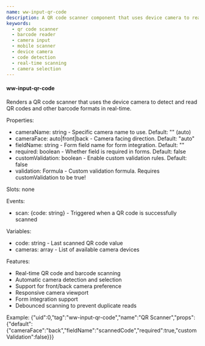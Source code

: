 ```yaml
---
name: ww-input-qr-code
description: A QR code scanner component that uses device camera to read QR codes and barcode formats, with camera selection capabilities and real-time scanning functionality.
keywords:
  - qr code scanner
  - barcode reader
  - camera input
  - mobile scanner
  - device camera
  - code detection
  - real-time scanning
  - camera selection
---
```


#### ww-input-qr-code

Renders a QR code scanner that uses the device camera to detect and read QR codes and other barcode formats in real-time.

Properties:
- cameraName: string - Specific camera name to use. Default: "" (auto)
- cameraFace: auto|front|back - Camera facing direction. Default: "auto"
- fieldName: string - Form field name for form integration. Default: ""
- required: boolean - Whether field is required in forms. Default: false
- customValidation: boolean - Enable custom validation rules. Default: false
- validation: Formula - Custom validation formula. Requires customValidation to be true!

Slots: none

Events:
- scan: {code: string} - Triggered when a QR code is successfully scanned

Variables:
- code: string - Last scanned QR code value
- cameras: array - List of available camera devices

Features:
- Real-time QR code and barcode scanning
- Automatic camera detection and selection
- Support for front/back camera preference
- Responsive camera viewport
- Form integration support
- Debounced scanning to prevent duplicate reads

Example:
<elements>
{"uid":0,"tag":"ww-input-qr-code","name":"QR Scanner","props":{"default":{"cameraFace":"back","fieldName":"scannedCode","required":true,"customValidation":false}}}
</elements>